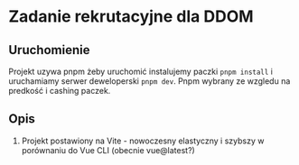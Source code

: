 # Zadanie rekrutacyjne dla DDOM

## Uruchomienie

Projekt uzywa pnpm żeby uruchomić instalujemy paczki `pnpm install` i uruchamiamy serwer deweloperski `pnpm dev`.
Pnpm wybrany ze wzgledu na predkość i cashing paczek.

## Opis

1. Projekt postawiony na Vite - nowoczesny elastyczny i szybszy w porównaniu do Vue CLI (obecnie vue@latest?)
